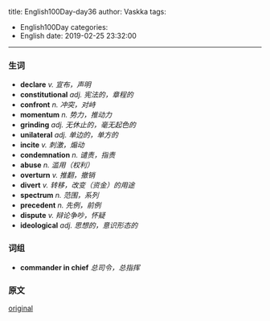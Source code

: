 title: English100Day-day36
author: Vaskka
tags:
  - English100Day
categories:
  - English
date: 2019-02-25 23:32:00
---
### 生词

+ **declare** *v. 宣布，声明*
+ **constitutional** *adj. 宪法的，章程的*
+ **confront** *n. 冲突，对峙*
+ **momentum** *n. 势力，推动力*
+ **grinding** *adj. 无休止的，毫无起色的*
+ **unilateral** *adj. 单边的，单方的*
+ **incite** *v. 刺激，煽动*
+ **condemnation** *n. 谴责，指责*
+ **abuse** *n. 滥用（权利）*
+ **overturn** *v. 推翻，撤销*
+ **divert** *v. 转移，改变（资金）的用途*
+ **spectrum** *n. 范围，系列*
+ **precedent** *n. 先例，前例*
+ **dispute** *v. 辩论争吵，怀疑*
+ **ideological** *adj. 思想的，意识形态的*

### 词组

+ **commander in chief** *总司令，总指挥*

### 原文

[original](https://www.nytimes.com/2019/02/15/us/politics/national-emergency-trump.html)